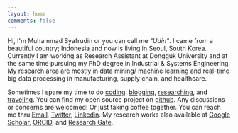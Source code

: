 ```yaml
---
layout: home
comments: false
---
```


Hi, I'm Muhammad Syafrudin or you can call me *"Udin"*. I came from a beautiful country; Indonesia and now is living in Seoul, South Korea. Currently I am working as Research Assistant at Dongguk University and at the same time pursuing my PhD degree in Industrial & Systems Engineering. My research area are mostly in data mining/ machine learning and real-time big data processing in manufacturing, supply chain, and healthcare. 

Sometimes I spare my time to do [coding](https://github.com/justudin), [blogging](/blog), [researching](/research), and [traveling](https://www.instagram.com/justudin). You can find my open source project on [github](https://github.com/justudin). Any discussions or concerns are welcomed! Or just taking coffee together. You can reach me thru [Email](mailto:udin@justudin.com), [Twitter](https://twitter.com/justudinlab), [Linkedin](https://www.linkedin.com/in/justudin). My research works also available at [Google Scholar](https://scholar.google.co.kr/citations?user=WLTzkOMAAAAJ&hl=en), [ORCID](http://orcid.org/0000-0002-5640-4413), and [Research Gate](https://www.researchgate.net/profile/Muhammad_Syafrudin).








